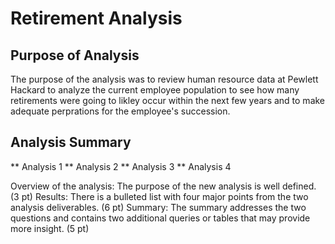 # Retirement Analysis

## Purpose of Analysis

The purpose of the analysis was to review human resource data at Pewlett Hackard to analyze the current employee population to see how many retirements were going to likley occur within the next few years and to make adequate perprations for the employee's succession.


## Analysis Summary

** Analysis 1
** Analysis 2
** Analysis 3
** Analysis 4




Overview of the analysis:
The purpose of the new analysis is well defined. (3 pt)
Results:
There is a bulleted list with four major points from the two analysis deliverables. (6 pt)
Summary:
The summary addresses the two questions and contains two additional queries or tables that may provide more insight. (5 pt)

